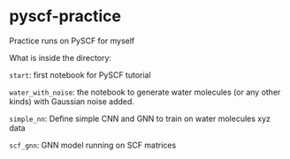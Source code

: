 # pyscf-practice
Practice runs on PySCF for myself

What is inside the directory:

`start`: first notebook for PySCF tutorial 

`water_with_noise`: the notebook to generate water molecules (or any other kinds) with Gaussian noise added. 

`simple_nn`: Define simple CNN and GNN to train on water molecules xyz data

`scf_gnn`: GNN model running on SCF matrices
